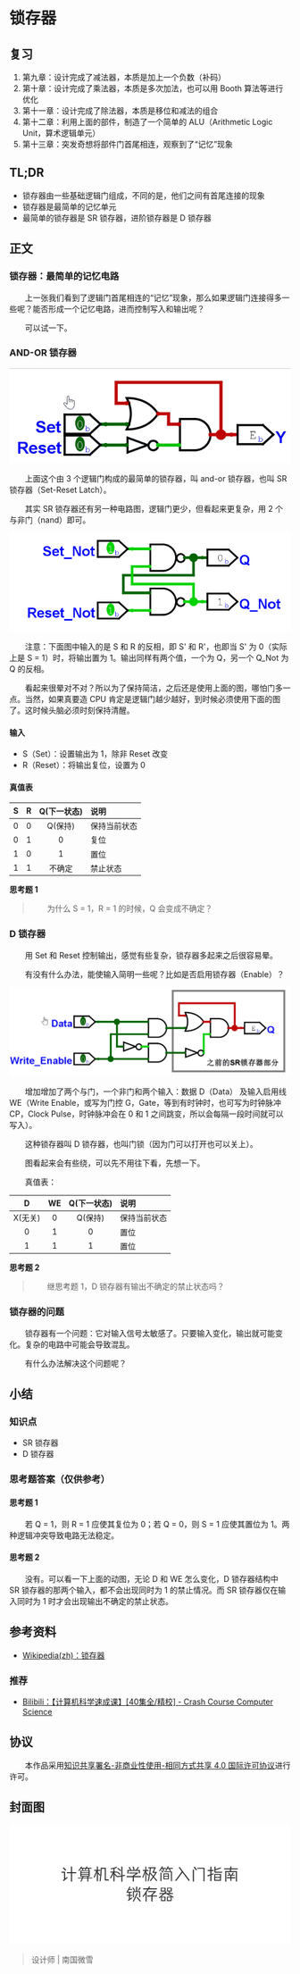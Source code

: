 # 锁存器

## 复习

1. 第九章：设计完成了减法器，本质是加上一个负数（补码）
2. 第十章：设计完成了乘法器，本质是多次加法，也可以用 Booth 算法等进行优化
3. 第十一章：设计完成了除法器，本质是移位和减法的组合
4. 第十二章：利用上面的部件，制造了一个简单的 ALU（Arithmetic Logic Unit，算术逻辑单元）
5. 第十三章：突发奇想将部件门首尾相连，观察到了“记忆”现象

## TL;DR

- 锁存器由一些基础逻辑门组成，不同的是，他们之间有首尾连接的现象
- 锁存器是最简单的记忆单元
- 最简单的锁存器是 SR 锁存器，进阶锁存器是 D 锁存器

## 正文

### 锁存器：最简单的记忆电路

　　上一张我们看到了逻辑门首尾相连的“记忆”现象，那么如果逻辑门连接得多一些呢？能否形成一个记忆电路，进而控制写入和输出呢？

　　可以试一下。

### AND-OR 锁存器

![](https://raw.githubusercontent.com/TinySnow/GithubImageHosting/main/blog/computer-science-guide/content/SR-Latch.gif)

　　上面这个由 3 个逻辑门构成的最简单的锁存器，叫 and-or 锁存器，也叫 SR 锁存器（Set-Reset Latch）。

　　其实 SR 锁存器还有另一种电路图，逻辑门更少，但看起来更复杂，用 2 个与非门（nand）即可。

![](https://raw.githubusercontent.com/TinySnow/GithubImageHosting/main/blog/computer-science-guide/content/SR-Latch-2与非.png)

　　注意：下面图中输入的是 S 和 R 的反相，即 S' 和 R'，也即当 S' 为 0（实际上是 S = 1）时，将输出置为 1。输出同样有两个值，一个为 Q，另一个 Q_Not 为 Q 的反相。

　　看起来很晕对不对？所以为了保持简洁，之后还是使用上面的图，哪怕门多一点。当然，如果真要造 CPU 肯定是逻辑门越少越好，到时候必须使用下面的图了。这时候头脑必须时刻保持清醒。

#### 输入

- S（Set）：设置输出为 1，除非 Reset 改变
- R（Reset）：将输出复位，设置为 0

#### 真值表

| S | R | Q(下一状态) | 说明 |
|:-:|:-:|:----------:|:-----|
| 0 | 0 | Q(保持) | 保持当前状态 |
| 0 | 1 | 0 | 复位 |
| 1 | 0 | 1 | 置位 |
| 1 | 1 | 不确定 | 禁止状态 |

**思考题 1**

> 　　为什么 S = 1，R = 1 的时候，Q 会变成不确定？

### D 锁存器

　　用 Set 和 Reset 控制输出，感觉有些复杂，锁存器多起来之后很容易晕。

　　有没有什么办法，能使输入简明一些呢？比如是否启用锁存器（Enable）？

![](https://raw.githubusercontent.com/TinySnow/GithubImageHosting/main/blog/computer-science-guide/content/D-Latch.gif)

　　增加增加了两个与门，一个非门和两个输入：数据 D（Data） 及输入启用线 WE（Write Enable，或写为门控 G，Gate，等到有时钟时，也可写为时钟脉冲 CP，Clock Pulse，时钟脉冲会在 0 和 1 之间跳变，所以会每隔一段时间就可以写入）。

　　这种锁存器叫 D 锁存器，也叫门锁（因为门可以打开也可以关上）。

　　图看起来会有些绕，可以先不用往下看，先想一下。

　　真值表：

| D | WE | Q(下一状态) | 说明 |
|:-:|:-:|:----------:|:-----|
| X(无关) | 0 | Q(保持) | 保持当前状态 |
| 0 | 1 | 0 | 置位 |
| 1 | 1 | 1 | 置位 |

**思考题 2**

> 　　继思考题 1，D 锁存器有输出不确定的禁止状态吗？

### 锁存器的问题

　　锁存器有一个问题：它对输入信号太敏感了。只要输入变化，输出就可能变化。复杂的电路中可能会导致混乱。

　　有什么办法解决这个问题呢？

## 小结

### 知识点

- SR 锁存器
- D 锁存器

### 思考题答案（仅供参考）

#### 思考题 1

　　若 Q = 1，则 R = 1 应使其复位为 0；若 Q = 0，则 S = 1 应使其置位为 1。两种逻辑冲突导致电路无法稳定。

#### 思考题 2

　　没有。可以看一下上面的动图，无论 D 和 WE 怎么变化，D 锁存器结构中 SR 锁存器的那两个输入，都不会出现同时为 1 的禁止情况。而 SR 锁存器仅在输入同时为 1 时才会出现输出不确定的禁止状态。

## 参考资料

- [Wikipedia(zh)：锁存器](https://zh.wikipedia.org/wiki/%E9%94%81%E5%AD%98%E5%99%A8)

### 推荐

- [Bilibili：【计算机科学速成课】[40集全/精校] - Crash Course Computer Science](https://www.bilibili.com/video/av21376839?p=6)

## 协议

　　本作品采用[知识共享署名-非商业性使用-相同方式共享 4.0 国际许可协议](https://creativecommons.org/licenses/by-nc-sa/4.0/deed.zh)进行许可。

## 封面图

![](https://raw.githubusercontent.com/TinySnow/GithubImageHosting/main/blog/computer-science-guide/cover/锁存器.png)

> 设计师 | 南国微雪